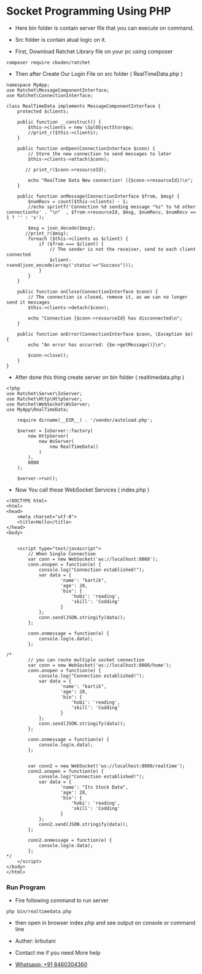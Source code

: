 # Socket Programming Using PHP


- Here bin folder is contain server file that you can execute on command.
- Src folder is contain atual logic on it.

- First, Download Ratchet Library file on your pc using composer

```
composer require cboden/ratchet
```

- Then after Create Our Login File on src folder ( RealTimeData.php )

```
namespace MyApp;
use Ratchet\MessageComponentInterface;
use Ratchet\ConnectionInterface;

class RealTimeData implements MessageComponentInterface {
    protected $clients;

    public function __construct() {
        $this->clients = new \SplObjectStorage;
        //print_r($this->clients);
    }

    public function onOpen(ConnectionInterface $conn) {
        // Store the new connection to send messages to later
        $this->clients->attach($conn);

       // print_r($conn->resourceId);

        echo "RealTime Data New connection! ({$conn->resourceId})\n";
    }

    public function onMessage(ConnectionInterface $from, $msg) {
        $numRecv = count($this->clients) - 1;
        //echo sprintf('Connection %d sending message "%s" to %d other connection%s' . "\n"  , $from->resourceId, $msg, $numRecv, $numRecv == 1 ? '' : 's');
        
        $msg = json_decode($msg);
       //print_r($msg);
        foreach ($this->clients as $client) {
            if ($from === $client) {
                // The sender is not the receiver, send to each client connected
                $client->send(json_encode(array('status'=>"Success")));
            }
        }
    }

    public function onClose(ConnectionInterface $conn) {
        // The connection is closed, remove it, as we can no longer send it messages
        $this->clients->detach($conn);

        echo "Connection {$conn->resourceId} has disconnected\n";
    }

    public function onError(ConnectionInterface $conn, \Exception $e) {
        echo "An error has occurred: {$e->getMessage()}\n";

        $conn->close();
    }
}
```

- After done this thing create server on bin folder ( realtimedata.php )

```
<?php
use Ratchet\Server\IoServer;
use Ratchet\Http\HttpServer;
use Ratchet\WebSocket\WsServer;
use MyApp\RealTimeData;

    require dirname(__DIR__) . '/vendor/autoload.php';

    $server = IoServer::factory(
        new HttpServer(
            new WsServer(
                new RealTimeData()
            )
        ),
        8080
    );

    $server->run();
```

- Now You call these WebSocket Services ( index.php )

```
<!DOCTYPE html>
<html>
<head>
    <meta charset="utf-8">
    <title>Hello</title>
</head>
<body>


    <script type="text/javascript">
        // When Single Connection
        var conn = new WebSocket('ws://localhost:8080');
        conn.onopen = function(e) {
            console.log("Connection established!");
            var data = {
                    'name': "kartik",
                    'age': 28,
                    'bio': {
                        'hobi': 'reading',
                        'skill': 'Codding'
                    }
            };
            conn.send(JSON.stringify(data));
        };

        conn.onmessage = function(e) {
            console.log(e.data);
        };

/*
        // you can route multiple socket connection
        var conn = new WebSocket('ws://localhost:8080/home');
        conn.onopen = function(e) {
            console.log("Connection established!");
            var data = {
                    'name': "kartik",
                    'age': 28,
                    'bio': {
                        'hobi': 'reading',
                        'skill': 'Codding'
                    }
            };
            conn.send(JSON.stringify(data));
        };

        conn.onmessage = function(e) {
            console.log(e.data);
        };


        var conn2 = new WebSocket('ws://localhost:8080/realtime');
        conn2.onopen = function(e) {
            console.log("Connection established!");
            var data = {
                    'name': "Its Stock Data",
                    'age': 28,
                    'bio': {
                        'hobi': 'reading',
                        'skill': 'Codding'
                    }
            };
            conn2.send(JSON.stringify(data));
        };

        conn2.onmessage = function(e) {
            console.log(e.data);
        };
*/
    </script>
</body>
</html>
```

### Run Program

- Fire following command to run server
```
php bin/realtimedata.php
```
- then open in browser index.php and see output on console or command line



- Auther: krbutani
- Contact me if you need More help
- [Whatsapp: +91 8460304360](https://api.whatsapp.com/send?phone=918460304360&text=I%20read%20your%20Github%20repo.%20I%20want%20help%20with%20Socket%20programming%20using%20PHP.%F0%9F%98%80)

